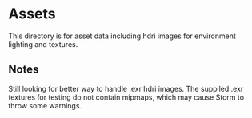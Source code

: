 # Assets

This directory is for asset data including hdri images for environment lighting and textures. 

## Notes

Still looking for better way to handle .exr hdri images.
The suppiled .exr textures for testing do not contain mipmaps, which may cause Storm to throw some warnings.